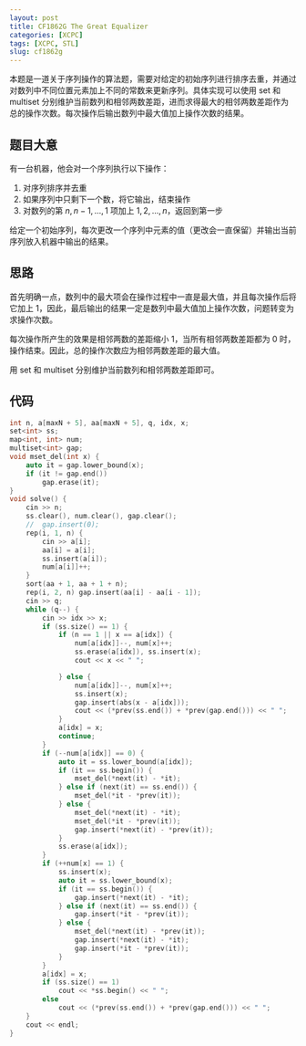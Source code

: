 ```yaml
---
layout: post
title: CF1862G The Great Equalizer
categories: [XCPC]
tags: [XCPC, STL]
slug: cf1862g
---  
```


本题是一道关于序列操作的算法题，需要对给定的初始序列进行排序去重，并通过对数列中不同位置元素加上不同的常数来更新序列。具体实现可以使用 set 和 multiset 分别维护当前数列和相邻两数差距，进而求得最大的相邻两数差距作为总的操作次数。每次操作后输出数列中最大值加上操作次数的结果。

## 题目大意

有一台机器，他会对一个序列执行以下操作：

1. 对序列排序并去重  
2. 如果序列中只剩下一个数，将它输出，结束操作
3. 对数列的第 $n,n-1,...,1$ 项加上 $1,2,...,n$，返回到第一步

给定一个初始序列，每次更改一个序列中元素的值（更改会一直保留）并输出当前序列放入机器中输出的结果。

## 思路

 首先明确一点，数列中的最大项会在操作过程中一直是最大值，并且每次操作后将它加上 $1$，因此，最后输出的结果一定是数列中最大值加上操作次数，问题转变为求操作次数。

每次操作所产生的效果是相邻两数的差距缩小 $1$，当所有相邻两数差距都为 $0$ 时，操作结束。因此，总的操作次数应为相邻两数差距的最大值。

用 set 和 multiset 分别维护当前数列和相邻两数差距即可。

## 代码

```cpp
int n, a[maxN + 5], aa[maxN + 5], q, idx, x;
set<int> ss;
map<int, int> num;
multiset<int> gap;
void mset_del(int x) {
    auto it = gap.lower_bound(x);
    if (it != gap.end())
        gap.erase(it);
}
void solve() {
    cin >> n;
    ss.clear(), num.clear(), gap.clear();
    //  gap.insert(0);
    rep(i, 1, n) {
        cin >> a[i];
        aa[i] = a[i];
        ss.insert(a[i]);
        num[a[i]]++;
    }
    sort(aa + 1, aa + 1 + n);
    rep(i, 2, n) gap.insert(aa[i] - aa[i - 1]);
    cin >> q;
    while (q--) {
        cin >> idx >> x;
        if (ss.size() == 1) {
            if (n == 1 || x == a[idx]) {
                num[a[idx]]--, num[x]++;
                ss.erase(a[idx]), ss.insert(x);
                cout << x << " ";

            } else {
                num[a[idx]]--, num[x]++;
                ss.insert(x);
                gap.insert(abs(x - a[idx]));
                cout << (*prev(ss.end()) + *prev(gap.end())) << " ";
            }
            a[idx] = x;
            continue;
        }
        if (--num[a[idx]] == 0) {
            auto it = ss.lower_bound(a[idx]);
            if (it == ss.begin()) {
                mset_del(*next(it) - *it);
            } else if (next(it) == ss.end()) {
                mset_del(*it - *prev(it));
            } else {
                mset_del(*next(it) - *it);
                mset_del(*it - *prev(it));
                gap.insert(*next(it) - *prev(it));
            }
            ss.erase(a[idx]);
        }
        if (++num[x] == 1) {
            ss.insert(x);
            auto it = ss.lower_bound(x);
            if (it == ss.begin()) {
                gap.insert(*next(it) - *it);
            } else if (next(it) == ss.end()) {
                gap.insert(*it - *prev(it));
            } else {
                mset_del(*next(it) - *prev(it));
                gap.insert(*next(it) - *it);
                gap.insert(*it - *prev(it));
            }
        }
        a[idx] = x;
        if (ss.size() == 1)
            cout << *ss.begin() << " ";
        else
            cout << (*prev(ss.end()) + *prev(gap.end())) << " ";
    }
    cout << endl;
}
```
